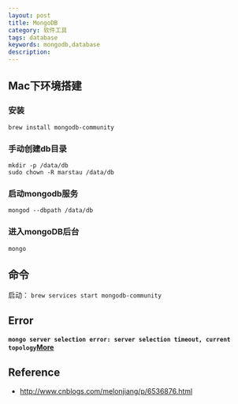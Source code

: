 ```yaml
---
layout: post
title: MongoDB
category: 软件工具
tags: database
keywords: mongodb,database
description: 
---
```



## Mac下环境搭建


### 安装

```
brew install mongodb-community
```
### 手动创建db目录

```
mkdir -p /data/db
sudo chown -R marstau /data/db
```

### 启动mongodb服务

```
mongod --dbpath /data/db
```

### 进入mongoDB后台

```
mongo
```

## 命令

启动： `brew services start mongodb-community`

## Error

#### `mongo server selection error: server selection timeout, current topology`[More](https://blog.csdn.net/weixin_42085428/article/details/112555652)

## Reference

* <http://www.cnblogs.com/melonjiang/p/6536876.html>
